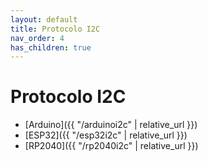 ```yaml
---
layout: default
title: Protocolo I2C
nav_order: 4
has_children: true
---
```


# Protocolo I2C
- [Arduino]({{ "/arduinoi2c" | relative_url }})
- [ESP32]({{ "/esp32i2c" | relative_url }})
- [RP2040]({{ "/rp2040i2c" | relative_url }})


